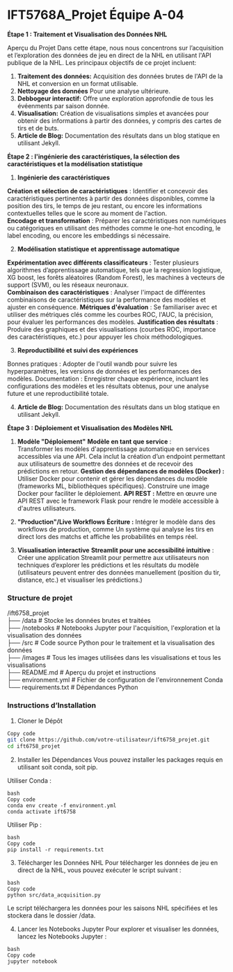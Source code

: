 # IFT5768A_Projet Équipe A-04

**Étape 1 : Traitement et Visualisation des Données NHL**

Aperçu du Projet
Dans cette étape, nous nous concentrons sur l’acquisition et l’exploration des données de jeu en direct de la NHL en utilisant l'API publique de la NHL. Les principaux objectifs de ce projet incluent:

1. **Traitement des données:** Acquisition des données brutes de l'API de la NHL et conversion en un format utilisable.
2. **Nettoyage des données** Pour une analyse ultérieure.
3. **Debbogeur interactif:** Offre une exploration approfondie de tous les évéenments par saison donnée.
4. **Visualisation:** Création de visualisations simples et avancées pour obtenir des informations à partir des données, y compris des cartes de tirs et de buts.
5. **Article de Blog:** Documentation des résultats dans un blog statique en utilisant Jekyll.

**Étape 2 : l'ingénierie des caractéristiques, la sélection des caractéristiques et la modélisation statistique**

1. **Ingénierie des caractéristiques**

**Création et sélection de caractéristiques** : Identifier et concevoir des caractéristiques pertinentes à partir des données disponibles, comme la position des tirs, le temps de jeu restant, ou encore les informations contextuelles telles que le score au moment de l'action.  
**Encodage et transformation** : Préparer les caractéristiques non numériques ou catégoriques en utilisant des méthodes comme le one-hot encoding, le label encoding, ou encore les embeddings si nécessaire.  

2. **Modélisation statistique et apprentissage automatique**

**Expérimentation avec différents classificateurs** : Tester plusieurs algorithmes d’apprentissage automatique, tels que la regression logistique, XG boost, les forêts aléatoires (Random Forest), les machines à vecteurs de support (SVM), ou les réseaux neuronaux.  
**Combinaison des caractéristiques** : Analyser l'impact de différentes combinaisons de caractéristiques sur la performance des modèles et ajuster en conséquence.
**Métriques d'évaluation** : Se familiariser avec et utiliser des métriques clés comme les courbes ROC, l'AUC, la précision,  pour évaluer les performances des modèles.
**Justification des résultats** : Produire des graphiques et des visualisations (courbes ROC, importance des caractéristiques, etc.) pour appuyer les choix méthodologiques.

3. **Reproductibilité et suivi des expériences**

Bonnes pratiques : Adopter de  l'outil wandb pour suivre les hyperparamètres, les versions de données et les performances des modèles.
Documentation : Enregistrer chaque expérience, incluant les configurations des modèles et les résultats obtenus, pour une analyse future et une reproductibilité totale.

4. **Article de Blog:** Documentation des résultats dans un blog statique en utilisant Jekyll.


**Étape 3 : Déploiement et Visualisation des Modèles NHL**

1. **Modèle "Déploiement"**
**Modèle en tant que service** :  
Transformer les modèles d'apprentissage automatique en services accessibles via une API. Cela inclut la création d’un endpoint permettant aux utilisateurs de soumettre des données et de recevoir des prédictions en retour.
**Gestion des dépendances de modèles (Docker) :**
Utiliser Docker pour contenir et gérer les dépendances du modèle (frameworks ML, bibliothèques spécifiques). Construire une image Docker pour faciliter le déploiement.
**API REST :**
Mettre en œuvre une API REST avec le framework  Flask  pour rendre le modèle accessible à d'autres utilisateurs.

2. **"Production"/Live Workflows**
**Écriture :**
Intégrer le modèle dans des workflows de production, comme Un système qui analyse les tirs en direct lors des matchs et affiche les probabilités en temps réel.
3. **Visualisation interactive**
**Streamlit pour une accessibilité intuitive** :
Créer une application Streamlit pour permettre aux utilisateurs non techniques d’explorer les prédictions et les résultats du modèle (utilisateurs peuvent entrer des données manuellement (position du tir, distance, etc.) et visualiser les prédictions.)

### Structure de projet
/ift6758_projet  
├── /data                # Stocke les données brutes et traitées  
├── /notebooks           # Notebooks Jupyter pour l'acquisition, l'exploration et la visualisation des données  
├── /src                 # Code source Python pour le traitement et la visualisation des données  
├── /images              # Tous les images utilisées dans les visualisations et tous les visualisations  
├── README.md            # Aperçu du projet et instructions  
├── environment.yml      # Fichier de configuration de l'environnement Conda  
└── requirements.txt     # Dépendances Python  

### Instructions d’Installation
1. Cloner le Dépôt
```bash
Copy code
git clone https://github.com/votre-utilisateur/ift6758_projet.git
cd ift6758_projet
```

2. Installer les Dépendances
Vous pouvez installer les packages requis en utilisant soit conda, soit pip.

Utiliser Conda :
```
bash
Copy code
conda env create -f environment.yml
conda activate ift6758
```
Utiliser Pip :

```
bash
Copy code
pip install -r requirements.txt
```

3. Télécharger les Données NHL
Pour télécharger les données de jeu en direct de la NHL, vous pouvez exécuter le script suivant :
```
bash
Copy code
python src/data_acquisition.py
```
Le script téléchargera les données pour les saisons NHL spécifiées et les stockera dans le dossier /data.

4. Lancer les Notebooks Jupyter
Pour explorer et visualiser les données, lancez les Notebooks Jupyter :
```
bash
Copy code
jupyter notebook
```
